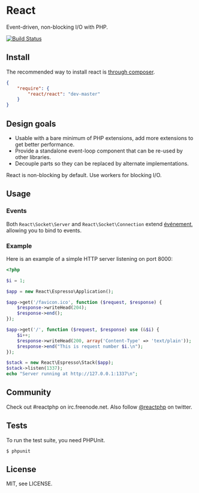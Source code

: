 # React

Event-driven, non-blocking I/O with PHP.

[![Build Status](https://secure.travis-ci.org/react-php/react.png)](http://travis-ci.org/react-php/react)

## Install

The recommended way to install react is [through composer](http://getcomposer.org).

```JSON
{
    "require": {
        "react/react": "dev-master"
    }
}
```

## Design goals

* Usable with a bare minimum of PHP extensions, add more extensions to get better performance.
* Provide a standalone event-loop component that can be re-used by other libraries.
* Decouple parts so they can be replaced by alternate implementations.

React is non-blocking by default. Use workers for blocking I/O.

## Usage

### Events

Both `React\Socket\Server` and `React\Socket\Connection` extend
[événement](https://github.com/igorw/evenement), allowing you to bind to
events.

### Example

Here is an example of a simple HTTP server listening on port 8000:
```php
<?php

$i = 1;

$app = new React\Espresso\Application();

$app->get('/favicon.ico', function ($request, $response) {
    $response->writeHead(204);
    $response->end();
});

$app->get('/', function ($request, $response) use (&$i) {
    $i++;
    $response->writeHead(200, array('Content-Type' => 'text/plain'));
    $response->end("This is request number $i.\n");
});

$stack = new React\Espresso\Stack($app);
$stack->listen(1337);
echo "Server running at http://127.0.0.1:1337\n";
```

## Community

Check out #reactphp on irc.freenode.net. Also follow [@reactphp](https://twitter.com/#!/reactphp) on twitter.

## Tests

To run the test suite, you need PHPUnit.

    $ phpunit

## License

MIT, see LICENSE.
